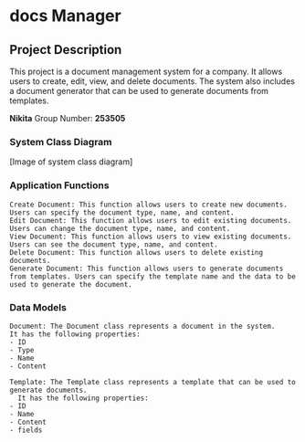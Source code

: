 # docs Manager

## Project Description

This project is a document management system for a company. It allows users to create, edit, view, and delete documents. The system also includes a document generator that can be used to generate documents from templates.

**Nikita**
Group Number: **253505**

### System Class Diagram

[Image of system class diagram]

### Application Functions

    Create Document: This function allows users to create new documents. Users can specify the document type, name, and content.
    Edit Document: This function allows users to edit existing documents. Users can change the document type, name, and content.
    View Document: This function allows users to view existing documents. Users can see the document type, name, and content.
    Delete Document: This function allows users to delete existing documents.
    Generate Document: This function allows users to generate documents from templates. Users can specify the template name and the data to be used to generate the document.

### Data Models

    Document: The Document class represents a document in the system. 
    It has the following properties:
    - ID
    - Type
    - Name
    - Content
  
    Template: The Template class represents a template that can be used to generate documents. 
      It has the following properties:
    - ID
    - Name
    - Content
    - fields
